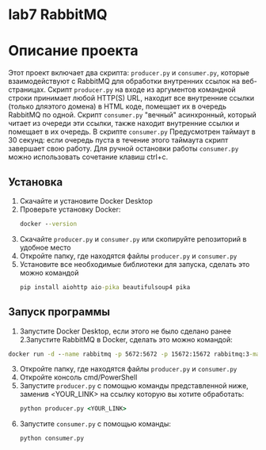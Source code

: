 # lab7 RabbitMQ 

# Описание проекта
Этот проект включает два скрипта: `producer.py` и `consumer.py`, которые взаимодействуют с RabbitMQ для обработки внутренних ссылок на веб-страницах.
Скрипт `producer.py`  на входе из аргументов командной строки принимает любой HTTP(S) URL, находит все внутренние ссылки (только дляэтого домена) в HTML коде, помещает их в очередь RabbitMQ по одной.
Скрипт `consumer.py` "вечный" асинхронный, который читает из очереди эти ссылки, также находит внутренние ссылки и помещает в их очередь. 
В скрипте `consumer.py` Предусмотрен таймаут в 30 секунд: если очередь пуста в течение этого таймаута скрипт завершает свою работу.
Для ручной остановки работы `consumer.py` можно использовать сочетание клавиш ctrl+c.
 
## Установка
1. Скачайте и установите Docker Desktop
2. Проверьте установку Docker:
   ```cmd
   docker --version
3. Скачайте `producer.py` и `consumer.py` или скопируйте репозиторий в удобное место
4. Откройте папку, где находятся файлы  `producer.py` и `consumer.py`
5. Установите все необходимые библиотеки для запуска, сделать это можно командой
   ```cmd
   pip install aiohttp aio-pika beautifulsoup4 pika

## Запуск программы
1. Запустите Docker Desktop, если этого не было сделано ранее
2.Запустите RabbitMQ в Docker, сделать это можно командой:
  ```cmd
  docker run -d --name rabbitmq -p 5672:5672 -p 15672:15672 rabbitmq:3-management
  ```
3. Откройте папку, где находятся файлы  `producer.py` и `consumer.py`
4. Откройте консоль cmd/PowerShell
5. Запустите `producer.py` с помощью команды представленной ниже, заменив <YOUR_LINK> на ссылку которую вы хотите обработать:
   ```cmd
   python producer.py <YOUR_LINK>
6. Запустите `consumer.py` с помощью команды:
    ```cmd
   python consumer.py
